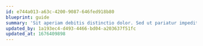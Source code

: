 ```yaml
---
id: e744a013-a63c-4200-9087-646fed918b80
blueprint: guide
summary: 'Sit aperiam debitis distinctio dolor. Sed ut pariatur impedit eos. Sed cupiditate esse sed et quibusdam consequatur accusantium. Sunt labore ut inventore.'
updated_by: 1a193ec4-d493-4466-bd04-a203637f51fc
updated_at: 1676409898
---
```

